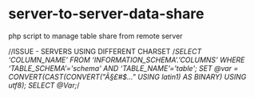 # server-to-server-data-share
php script to manage table share from remote server

//ISSUE - SERVERS USING DIFFERENT CHARSET
/*SELECT ‘COLUMN_NAME’ FROM ‘INFORMATION_SCHEMA’.’COLUMNS’ WHERE ‘TABLE_SCHEMA’='schema' AND ‘TABLE_NAME’='table';
SET @var = CONVERT(CAST(CONVERT("Ã§£#$..." USING latin1) AS BINARY) USING utf8);
SELECT @Var;*/
